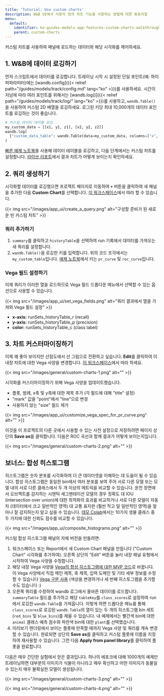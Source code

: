 ```yaml
---
title: 'Tutorial: Use custom charts'
description: W&B UI에서 사용자 정의 차트 기능을 사용하는 방법에 대한 튜토리얼
menu:
  default:
    identifier: ko-guides-models-app-features-custom-charts-walkthrough
    parent: custom-charts
---
```


커스텀 차트를 사용하여 패널에 로드하는 데이터와 해당 시각화를 제어하세요.

## 1. W&B에 데이터 로깅하기

먼저 스크립트에서 데이터를 로깅합니다. 트레이닝 시작 시 설정된 단일 포인트(예: 하이퍼파라미터)에는 [wandb.config]({{< relref path="/guides/models/track/config.md" lang="ko" >}})를 사용하세요. 시간이 지남에 따라 여러 포인트를 위해서는 [wandb.log()]({{< relref path="/guides/models/track/log/" lang="ko" >}})를 사용하고, `wandb.Table()`을 사용하여 커스텀 2D 배열을 로깅하세요. 로그된 키당 최대 10,000개의 데이터 포인트를 로깅하는 것이 좋습니다.

```python
# 커스텀 데이터 테이블 로깅
my_custom_data = [[x1, y1, z1], [x2, y2, z2]]
wandb.log(
  {"custom_data_table": wandb.Table(data=my_custom_data, columns=["x", "y", "z"])}
)
```

[빠른 예제 노트북](https://bit.ly/custom-charts-colab)을 사용해 데이터 테이블을 로깅하고, 다음 단계에서는 커스텀 차트를 설정합니다. [라이브 리포트](https://app.wandb.ai/demo-team/custom-charts/reports/Custom-Charts--VmlldzoyMTk5MDc)에서 결과 차트가 어떻게 보이는지 확인하세요.

## 2. 쿼리 생성하기

시각화할 데이터를 로깅했으면 프로젝트 페이지로 이동하여 **`+`** 버튼을 클릭하여 새 패널을 추가한 다음 **Custom Chart**를 선택합니다. [이 워크스페이스](https://app.wandb.ai/demo-team/custom-charts)에서 따라 할 수 있습니다.

{{< img src="/images/app_ui/create_a_query.png" alt="구성할 준비가 된 새로운 빈 커스텀 차트" >}}

### 쿼리 추가하기

1. `summary`를 클릭하고 `historyTable`을 선택하여 run 기록에서 데이터를 가져오는 새 쿼리를 설정합니다.
2. `wandb.Table()`을 로깅한 키를 입력합니다. 위의 코드 조각에서는 `my_custom_table`입니다. [예제 노트북](https://bit.ly/custom-charts-colab)에서 키는 `pr_curve` 및 `roc_curve`입니다.

### Vega 필드 설정하기

이제 쿼리가 이러한 열을 로드하므로 Vega 필드 드롭다운 메뉴에서 선택할 수 있는 옵션으로 사용할 수 있습니다.

{{< img src="/images/app_ui/set_vega_fields.png" alt="쿼리 결과에서 열을 가져와 Vega 필드 설정" >}}

* **x-axis:** runSets_historyTable_r (recall)
* **y-axis:** runSets_historyTable_p (precision)
* **color:** runSets_historyTable_c (class label)

## 3. 차트 커스터마이징하기

이제 꽤 좋아 보이지만 산점도에서 선 그림으로 전환하고 싶습니다. **Edit**를 클릭하여 이 내장 차트에 대한 Vega 사양을 변경합니다. [이 워크스페이스](https://app.wandb.ai/demo-team/custom-charts)에서 따라 하세요.

{{< img src="/images/general/custom-charts-1.png" alt="" >}}

시각화를 커스터마이징하기 위해 Vega 사양을 업데이트했습니다.

* 플롯, 범례, x축 및 y축에 대한 제목 추가 (각 필드에 대해 "title" 설정)
* "mark" 값을 "point"에서 "line"으로 변경
* 사용하지 않는 "size" 필드 제거

{{< img src="/images/app_ui/customize_vega_spec_for_pr_curve.png" alt="" >}}

이것을 이 프로젝트의 다른 곳에서 사용할 수 있는 사전 설정으로 저장하려면 페이지 상단의 **Save as**를 클릭합니다. 다음은 ROC 곡선과 함께 결과가 어떻게 보이는지입니다.

{{< img src="/images/general/custom-charts-2.png" alt="" >}}

## 보너스: 합성 히스토그램

히스토그램은 숫자 분포를 시각화하여 더 큰 데이터셋을 이해하는 데 도움이 될 수 있습니다. 합성 히스토그램은 동일한 bin에서 여러 분포를 보여 주어 서로 다른 모델 또는 모델 내의 서로 다른 클래스에서 두 개 이상의 메트릭을 비교할 수 있습니다. 운전 장면에서 오브젝트를 감지하는 시멘틱 세그멘테이션 모델의 경우 정확도 대 IOU (intersection over union)에 대한 최적화의 효과를 비교하거나 서로 다른 모델이 자동차 (데이터에서 크고 일반적인 영역) 대 교통 표지판 (훨씬 작고 덜 일반적인 영역)을 얼마나 잘 감지하는지 알고 싶을 수 있습니다. [데모 Colab](https://bit.ly/custom-charts-colab)에서는 10가지 생물 클래스 중 두 가지에 대한 신뢰도 점수를 비교할 수 있습니다.

{{< img src="/images/app_ui/composite_histograms.png" alt="" >}}

커스텀 합성 히스토그램 패널의 자체 버전을 만들려면:

1. 워크스페이스 또는 Report에서 새 Custom Chart 패널을 만듭니다 ("Custom Chart" 시각화를 추가하여). 오른쪽 상단의 "Edit" 버튼을 눌러 내장 패널 유형에서 시작하여 Vega 사양을 수정합니다.
2. 해당 내장 Vega 사양을 [Vega의 합성 히스토그램에 대한 MVP 코드](https://gist.github.com/staceysv/9bed36a2c0c2a427365991403611ce21)로 바꿉니다. 이 Vega 사양에서 직접 메인 제목, 축 제목, 입력 도메인 및 기타 세부 정보를 수정할 수 있습니다 [Vega 구문 사용](https://vega.github.io/) (색상을 변경하거나 세 번째 히스토그램을 추가할 수도 있습니다 :)
3. 오른쪽 쿼리를 수정하여 wandb 로그에서 올바른 데이터를 로드합니다. `summaryTable` 필드를 추가하고 해당 `tableKey`를 `class_scores`로 설정하여 run에서 로깅한 `wandb.Table`을 가져옵니다. 이렇게 하면 드롭다운 메뉴를 통해 `class_scores`로 로깅된 `wandb.Table`의 열이 있는 두 개의 히스토그램 bin 세트 (`red_bins` 및 `blue_bins`)를 채울 수 있습니다. 내 예제에서는 빨간색 bin에 대한 `animal` 클래스 예측 점수와 파란색 bin에 대한 `plant`를 선택했습니다.
4. 미리보기 렌더링에서 보이는 플롯에 만족할 때까지 Vega 사양 및 쿼리를 계속 변경할 수 있습니다. 완료되면 상단의 **Save as**를 클릭하고 커스텀 플롯에 이름을 지정하여 재사용할 수 있습니다. 그런 다음 **Apply from panel library**를 클릭하여 플롯을 완료합니다.

다음은 매우 간단한 실험에서 얻은 결과입니다. 하나의 에포크에 대해 1000개의 예제만 트레이닝하면 대부분의 이미지가 식물이 아니라고 매우 확신하고 어떤 이미지가 동물일 수 있는지 매우 불확실한 모델이 생성됩니다.

{{< img src="/images/general/custom-charts-3.png" alt="" >}}

{{< img src="/images/general/custom-charts-4.png" alt="" >}}
